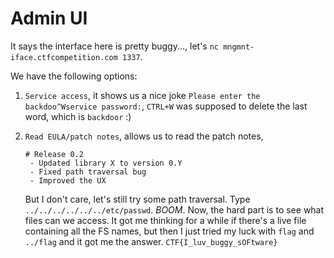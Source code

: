 # Admin UI

It says the interface here is pretty buggy..., let's `nc mngmnt-iface.ctfcompetition.com 1337`.

We have the following options:

1. `Service access`, it shows us a nice joke `Please enter the backdoo^Wservice password:`, `CTRL+W` was supposed to delete the last word, which is `backdoor` :)
2. `Read EULA/patch notes`, allows us to read the patch notes, 
	```
	# Release 0.2
	 - Updated library X to version 0.Y
	 - Fixed path traversal bug
	 - Improved the UX
	```

	But I don't care, let's still try some path traversal. Type `../../../../../../etc/passwd`. *BOOM*. 
	Now, the hard part is to see what files can we access.
	It got me thinking for a while if there's a live file containing all the FS names, but then I just tried my luck with `flag` and `../flag` and it got me the answer. `CTF{I_luv_buggy_sOFtware}`